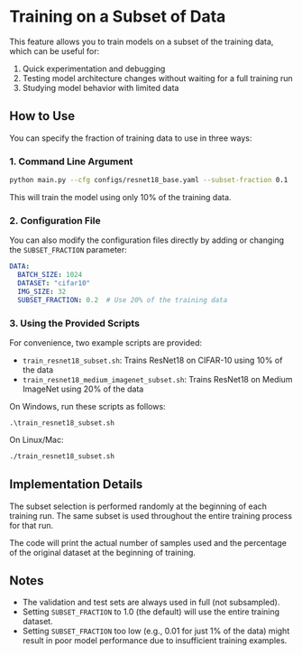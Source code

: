 # Training on a Subset of Data

This feature allows you to train models on a subset of the training data, which can be useful for:

1. Quick experimentation and debugging
2. Testing model architecture changes without waiting for a full training run
3. Studying model behavior with limited data

## How to Use

You can specify the fraction of training data to use in three ways:

### 1. Command Line Argument

```bash
python main.py --cfg configs/resnet18_base.yaml --subset-fraction 0.1
```

This will train the model using only 10% of the training data.

### 2. Configuration File

You can also modify the configuration files directly by adding or changing the `SUBSET_FRACTION` parameter:

```yaml
DATA:
  BATCH_SIZE: 1024
  DATASET: "cifar10"
  IMG_SIZE: 32
  SUBSET_FRACTION: 0.2  # Use 20% of the training data
```

### 3. Using the Provided Scripts

For convenience, two example scripts are provided:

- `train_resnet18_subset.sh`: Trains ResNet18 on CIFAR-10 using 10% of the data
- `train_resnet18_medium_imagenet_subset.sh`: Trains ResNet18 on Medium ImageNet using 20% of the data

On Windows, run these scripts as follows:
```
.\train_resnet18_subset.sh
```

On Linux/Mac:
```bash
./train_resnet18_subset.sh
```

## Implementation Details

The subset selection is performed randomly at the beginning of each training run. The same subset is used throughout the entire training process for that run.

The code will print the actual number of samples used and the percentage of the original dataset at the beginning of training.

## Notes

- The validation and test sets are always used in full (not subsampled).
- Setting `SUBSET_FRACTION` to 1.0 (the default) will use the entire training dataset.
- Setting `SUBSET_FRACTION` too low (e.g., 0.01 for just 1% of the data) might result in poor model performance due to insufficient training examples. 